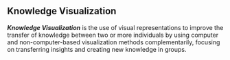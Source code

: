 ##  Knowledge Visualization

_**Knowledge Visualization**_ is the use of visual representations to improve the transfer of knowledge between two or more individuals by using computer and non-computer-based visualization methods complementarily, focusing on transferring insights and creating new knowledge in groups.
